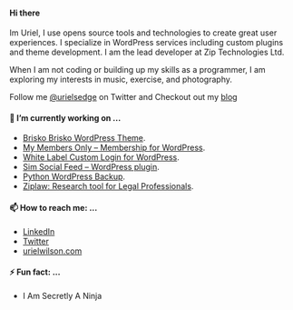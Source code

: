 #### Hi there
Im Uriel, I use opens source tools and technologies to create great user experiences. I specialize in WordPress services including custom plugins and theme development. I am the lead developer at Zip Technologies Ltd. 


When I am not coding or building up my skills as a programmer, I am exploring my interests in music, exercise, and photography. 
<!--
**devuri/devuri** is a ✨ _special_ ✨ repository because its `README.md` (this file) appears on your GitHub profile.
-->
Follow me [@urielsedge](https://twitter.com/urielsedge) on Twitter and Checkout out my [blog](http://urielwilson.com/)

#### 🔭 I’m currently working on ...
* [Brisko Brisko WordPress Theme](https://wordpress.org/themes/brisko/).
* [My Members Only – Membership for WordPress](https://wordpress.org/plugins/iceyi-members-only/).
* [White Label Custom Login for WordPress](https://wordpress.org/plugins/wp-white-label-login/).
* [Sim Social Feed – WordPress plugin](https://wordpress.org/plugins/sim-social-feed/).
* [Python WordPress Backup](https://github.com/devuri/python-wpbackup).
* [Ziplaw: Research tool for Legal Professionals](http://ziplaw.com/).

<!-- #### 👯 I’m looking to collaborate on ...-->

<!-- #### 💬 Ask me about ... -->

#### 📫 How to reach me: ...
* [LinkedIn](https://jm.linkedin.com/in/urielwilson)
* [Twitter](https://twitter.com/urielsedge)
* [urielwilson.com](http://urielwilson.com/)

#### ⚡ Fun fact: ...
* I Am Secretly A Ninja 
